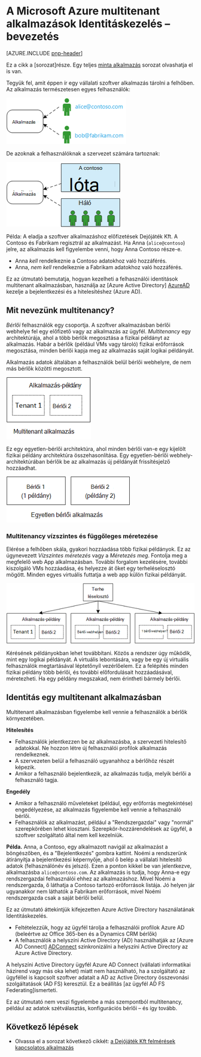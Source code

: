 <properties
   pageTitle="Az Identitáskezelés multitenant alkalmazások |} Microsoft Azure"
   description="Az Identitáskezelés multitenant alkalmazásban – bevezetés"
   services=""
   documentationCenter="na"
   authors="MikeWasson"
   manager="roshar"
   editor=""
   tags=""/>

<tags
   ms.service="guidance"
   ms.devlang="dotnet"
   ms.topic="article"
   ms.tgt_pltfrm="na"
   ms.workload="na"
   ms.date="06/02/2016"
   ms.author="mwasson"/>

# <a name="introduction-to-identity-management-for-multitenant-applications-in-microsoft-azure"></a>A Microsoft Azure multitenant alkalmazások Identitáskezelés – bevezetés

[AZURE.INCLUDE [pnp-header](../../includes/guidance-pnp-header-include.md)]

Ez a cikk a [sorozat]része. Egy teljes [minta alkalmazás] sorozat olvashatja el is van.

Tegyük fel, amit éppen ír egy vállalati szoftver alkalmazás tárolni a felhőben. Az alkalmazás természetesen egyes felhasználók:

![Felhasználók](media/guidance-multitenant-identity/users.png)

De azoknak a felhasználóknak a szervezet számára tartoznak:

![Szervezeti felhasználók](media/guidance-multitenant-identity/org-users.png)

Példa: A eladja a szoftver alkalmazáshoz előfizetések Dejójáték Kft. A Contoso és Fabrikam regisztrál az alkalmazást. Ha Anna (`alice@contoso`) jelre, az alkalmazás kell figyelembe venni, hogy Anna Contoso része-e.

- Anna _kell_ rendelkeznie a Contoso adatokhoz való hozzáférés.
- Anna, _nem kell_ rendelkeznie a Fabrikam adatokhoz való hozzáférés.

Ez az útmutató bemutatja, hogyan kezelheti a felhasználói identitások multitenant alkalmazásban, használja az [Azure Active Directory] [ AzureAD] kezelje a bejelentkezési és a hitelesítéshez (Azure AD).

## <a name="what-is-multitenancy"></a>Mit nevezünk multitenancy?

_Bérlői_ felhasználók egy csoportja. A szoftver alkalmazásban bérlői webhelye fel egy előfizető vagy az alkalmazás az ügyfél. _Multitenancy_ egy architektúrája, ahol a több bérlők megosztása a fizikai példányt az alkalmazás. Habár a bérlők (például VMs vagy tároló) fizikai erőforrások megosztása, minden bérlői kapja meg az alkalmazás saját logikai példányát.

Alkalmazás adatok általában a felhasználók belül bérlői webhelyre, de nem más bérlők közötti megosztott.

![Multitenant](media/guidance-multitenant-identity/multitenant.png)

Ez egy egyetlen-bérlői architektúra, ahol minden bérlői van-e egy kijelölt fizikai példány architektúra összehasonlítása. Egy egyetlen-bérlői webhely-architektúrában bérlők be az alkalmazás új példányát frissítésjelző hozzáadhat.

![Egyetlen bérlői](media/guidance-multitenant-identity/single-tenant.png)

### <a name="multitenancy-and-horizontal-scaling"></a>Multitenancy vízszintes és függőleges méretezése

Elérése a felhőben skála, gyakori hozzáadása több fizikai példányok. Ez az úgynevezett _Vízszintes méretezés_ vagy a _Méretezés meg_. Fontolja meg a megfelelő web App alkalmazásban. További forgalom kezelésére, további kiszolgáló VMs hozzáadása, és helyezze át őket egy terheléselosztó mögött. Minden egyes virtuális futtatja a web app külön fizikai példányát.

![Egy webhely terheléselosztás](media/guidance-multitenant-identity/load-balancing.png)

Kérésének példányokban lehet továbbítani. Közös a rendszer úgy működik, mint egy logikai példányát. A virtuális lebontására, vagy be egy új virtuális felhasználók megtartásával léptetőnyíl vezérlőelem. Ez a felépítés minden fizikai példány több bérlői, és további előfordulásait hozzáadásával, méretezheti. Ha egy példány megszakad, nem érintheti bármely bérlői.

## <a name="identity-in-a-multitenant-app"></a>Identitás egy multitenant alkalmazásban

Multitenant alkalmazásban figyelembe kell vennie a felhasználók a bérlők környezetében.

**Hitelesítés**

- Felhasználók jelentkezzen be az alkalmazásba, a szervezeti hitelesítő adatokkal. Ne hozzon létre új felhasználói profilok alkalmazás rendelkeznek.
- A szervezeten belül a felhasználó ugyanahhoz a bérlőhöz részét képezik.
- Amikor a felhasználó bejelentkezik, az alkalmazás tudja, melyik bérlői a felhasználó tagja.

**Engedély**

- Amikor a felhasználó műveleteket (például, egy erőforrás megtekintése) engedélyezése, az alkalmazás figyelembe kell vennie a felhasználó bérlői.
- Felhasználók az alkalmazást, például a "Rendszergazdai" vagy "normál" szerepkörében lehet kiosztani. Szerepkör-hozzárendelések az ügyfél, a szoftver szolgáltató által nem kell kezelniük.

**Példa.** Anna, a Contoso, egy alkalmazott navigál az alkalmazást a böngészőben, és a "Bejelentkezés" gombra kattint. Noémi a rendszerünk átirányítja a bejelentkezési képernyője, ahol ő belép a vállalati hitelesítő adatok (felhasználónév és jelszó). Ezen a ponton kikkel be van jelentkezve, alkalmazásba `alice@contoso.com`. Az alkalmazás is tudja, hogy Anna-e egy rendszergazdai felhasználói ehhez az alkalmazáshoz. Mivel Noémi a rendszergazda, ő láthatja a Contoso tartozó erőforrások listája. Jó helyen jár ugyanakkor nem láthatók a Fabrikam erőforrások, mivel Noémi rendszergazda csak a saját bérlői belül.

Ez az útmutató áttekintjük kifejezetten Azure Active Directory használatának Identitáskezelés.

- Feltételezzük, hogy az ügyfél tárolja a felhasználói profilok Azure AD (beleértve az Office 365-ben és a Dynamics CRM bérlők)
- A felhasználók a helyszíni Active Directory (AD) használhatják az [Azure AD Connect] [ ADConnect] szinkronizálni a helyszíni Active Directory az Azure Active Directory.

A helyszíni Active Directory ügyfél Azure AD Connect (vállalati informatikai házirend vagy más oka lehet) miatt nem használható, ha a szolgáltató az ügyféllel is kapcsolt szoftver adatait a AD az Active Directory összevonási szolgáltatások (AD FS) keresztül. Ez a beállítás [az ügyfél AD FS Federating]ismerteti.

Ez az útmutató nem veszi figyelembe a más szempontból multitenancy, például az adatok szétválasztás, konfigurációs bérlői – és így tovább.

## <a name="next-steps"></a>Következő lépések

- Olvassa el a sorozat következő cikkét: [a Dejójáték Kft felmérések kapcsolatos alkalmazás][tailpin]

<!-- Links -->
[ADConnect]: ../active-directory/active-directory-aadconnect.md
[AzureAD]: https://azure.microsoft.com/documentation/services/active-directory/
[sorozaton kívüli]: guidance-multitenant-identity.md
[Az ügyfél AD FS összevonása]: guidance-multitenant-identity-adfs.md
[minta alkalmazás]: https://github.com/Azure-Samples/guidance-identity-management-for-multitenant-apps
[tailpin]: guidance-multitenant-identity-tailspin.md
